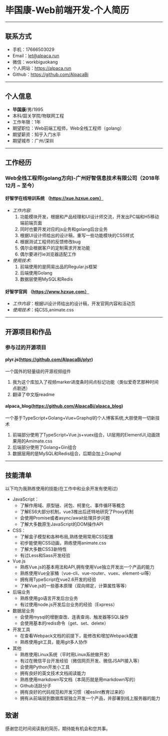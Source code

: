 # 毕国康-Web前端开发-个人简历   

---

## 联系方式

- 手机：17666503029
- Email：let@alpaca.run 
- 微信：workbiguokang 
- 个人网站：https://alpaca.run
- Github：https://github.com/AlpacaBi

---

## 个人信息

 - **毕国康**/男/1995 
 - 本科/韶关学院/物联网工程
 - 工作年限：1年
 - 期望职位：Web前端工程师，Web全栈工程师（golang）
 - 期望薪资：知乎入门水平
 - 期望城市：广州/深圳

---

## 工作经历

### Web全栈工程师(golang方向)-广州好智信息技术有限公司（2018年12月 ~ 至今）  

#### 好智学在线培训系统 （https://xue.hzxue.com）
- *工作内容*:
    1. 功能模块开发，根据和产品经理和UI设计师交流，开发出PC端和H5移动端前端页面
    2. 同时也要开发对应的js业务和golang后台业务
    3. 根据UI设计师给出的设计稿，重写一些功能模块的CSS样式
    4. 根据测试工程师的反馈修改bug
    5. 偶尔会根据客户的定制需求开发功能
    6. 偶尔要进行ie浏览器适配工作
- *使用技术*:
    1. 前端使用的是网易出品的Regular.js框架
    2. 后端使用Golang
    3. 数据层使用MySQL和Redis

#### 好智学官网 （https://www.hzxue.com）
- *工作内容*：根据UI设计师给出的设计稿，开发官网内容和活动页
- *使用技术*：纯CSS,animate.css

---

## 开源项目和作品

### 参与过的开源项目

#### plyr.js(https://github.com/AlpacaBi/plyr)
一个国外的轻量级的开源视频组件
1. 我为这个库加入了视频marker进度条时间点标记功能（类似爱奇艺那种时间点剧透）
2. 翻译了中文版readme
#### alpaca_blog(https://github.com/AlpacaBi/alpaca_blog)
一个基于TypeScript+Golang+Vue+Graphql的个人博客系统,大胆使用一切新技术
1. 前端部分使用了TypeScript+Vue.js+vuex组合，UI层用的ElementUI,动画效果用的Amimate.css
2. 后端部分使用了Golang+Gin组合
3. 数据层用的是MySQL和Redis组合，后期会加上Graphql

---

## 技能清单

以下均为我熟练使用的技能(在工作中和业余开发有使用过)

- JavaScript：
    - 了解作用域、原型链、闭包、柯里化、事件循环等概念
    - 了解ES6大部分机制，vue3推出后还特地研究了Proxy机制
    - 会使用Promise或者async/await处理异步问题
    - 了解大多数原生JavaScript的DOM操作API
- CSS：
    - 了解盒子模型和各种布局,熟练使用常用CSS配置
    - 初步能使用CSS动画，熟练使用animate.css
    - 了解大多数CSS3新特性
    - 有过Less和Sass开发经验
- Vue.js
    - 熟练Vue.js的基本用法和API,拥有使用Vue独立开发出一个产品的能力
    - 熟练使用Vue全家桶（vue-cli、vue-router、vuex、element-ui等）
    - 拥有用TypeScript在vue2.6开发的经验
    - 了解Vue.js的一些基本原理（双向绑定，计算属性等等）
- 后端业务
    - 熟练使用go语言开发后台业务
    - 有过使用node.js开发后台业务的经验（Express）
- 数据层业务
    - 会使用mysql的增删查改、连表查询、触发器等SQL操作
    - 会使用基本的redis命令（get、set、delete）
- 开发工具
    - 在查看Webpack文档的前提下，能修改和增加Webpack配置
    - 熟练使用git工具，能用git多人协作
- 其他
    - 熟练使用Linux系统（平时用Linux系统做开发）
    - 有过在微信平台开发经验（微信网页开发、微信JSAPI接入等）
    - 会使用Python开发小工具
    - 拥有良好的英文技术文档阅读能力
    - 熟练使用markdown写文档（本简历就是用markdown写的）
    - Github活跃分子
    - 拥有良好的代码规范和开发习惯（被eslint教育过来的）
    - 拥有从前端层到数据库层独立开发一个产品，并部署到线上服务器的能力


## 致谢
感谢您花时间阅读我的简历，期待能有机会和您共事。
